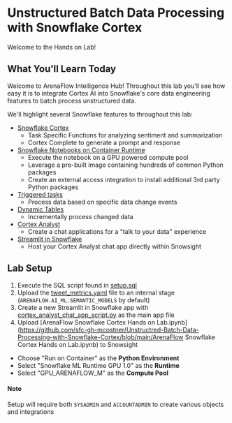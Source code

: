 # Unstructured Batch Data Processing with Snowflake Cortex

Welcome to the Hands on Lab!

## What You'll Learn Today

Welcome to ArenaFlow Intelligence Hub!  Throughout this lab you'll see how easy it is to integrate Cortex AI into Snowflake's core data engineering features to batch process unstructured data.

We'll highlight several Snowflake features to throughout this lab:
- [Snowflake Cortex](https://docs.snowflake.com/en/user-guide/snowflake-cortex/llm-functions)
    - Task Specific Functions for analyzing sentiment and summarization
    - Cortex Complete to generate a prompt and response 
- [Snowflake Notebooks on Container Runtime](https://docs.snowflake.com/en/developer-guide/snowflake-ml/notebooks-on-spcs)
    - Execute the notebook on a GPU powered compute pool
    - Leverage a pre-built image containing hundreds of common Python packages
    - Create an external access integration to install additional 3rd party Python packages
- [Triggered tasks](https://docs.snowflake.com/en/user-guide/tasks-intro#triggered-tasks)
    - Process data based on specific data change events
- [Dynamic Tables](https://docs.snowflake.com/en/user-guide/dynamic-tables-intro)
    - Incrementally process changed data
- [Cortex Analyst](https://docs.snowflake.com/en/user-guide/snowflake-cortex/cortex-analyst)
    - Create a chat applications for a "talk to your data" experience
- [Streamlit in Snowflake](https://docs.snowflake.com/en/developer-guide/streamlit/about-streamlit)
    - Host your Cortex Analyst chat app directly within Snowsight

## Lab Setup

1. Execute the SQL script found in [setup.sql](https://github.com/sfc-gh-mcostner/Unstructred-Batch-Data-Processing-with-Snowflake-Cortex/blob/main/setup.sql)
2. Upload the [tweet_metrics.yaml](https://github.com/sfc-gh-mcostner/Unstructred-Batch-Data-Processing-with-Snowflake-Cortex/blob/main/tweet_metrics.yaml) file to an internal stage (`ARENAFLOW.AI_ML.SEMANTIC_MODELS` by default)
3. Create a new Streamlit in Snowflake app with [cortex_analyst_chat_app_script.py](https://github.com/sfc-gh-mcostner/Unstructred-Batch-Data-Processing-with-Snowflake-Cortex/blob/main/cortex_analyst_chat_app_script.py) as the main app file
4. Upload [ArenaFlow Snowflake Cortex Hands on Lab.ipynb](https://github.com/sfc-gh-mcostner/Unstructred-Batch-Data-Processing-with-Snowflake-Cortex/blob/main/ArenaFlow Snowflake Cortex Hands on Lab.ipynb) to Snowsight
- Choose "Run on Container" as the **Python Environment**
- Select "Snowflake ML Runtime GPU 1.0" as the **Runtime**
- Select "GPU_ARENAFLOW_M" as the **Compute Pool**
#### Note
Setup will require both `SYSADMIN` and `ACCOUNTADMIN` to create various objects and integrations

